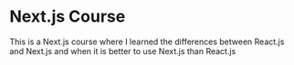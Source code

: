 # Next.js Course

This is a Next.js course where I learned the differences between 
React.js and Next.js and when it is better to use Next.js than React.js

